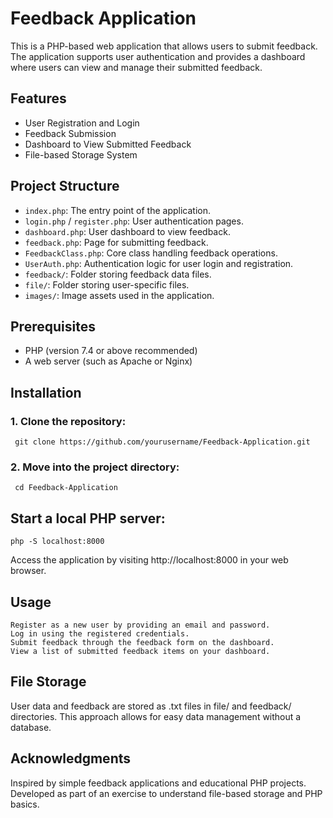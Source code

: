 # Feedback Application

This is a PHP-based web application that allows users to submit feedback. The application supports user authentication and provides a dashboard where users can view and manage their submitted feedback.

## Features

- User Registration and Login
- Feedback Submission
- Dashboard to View Submitted Feedback
- File-based Storage System

## Project Structure

- `index.php`: The entry point of the application.
- `login.php` / `register.php`: User authentication pages.
- `dashboard.php`: User dashboard to view feedback.
- `feedback.php`: Page for submitting feedback.
- `FeedbackClass.php`: Core class handling feedback operations.
- `UserAuth.php`: Authentication logic for user login and registration.
- `feedback/`: Folder storing feedback data files.
- `file/`: Folder storing user-specific files.
- `images/`: Image assets used in the application.

## Prerequisites

- PHP (version 7.4 or above recommended)
- A web server (such as Apache or Nginx)

## Installation

### 1. Clone the repository:
     git clone https://github.com/yourusername/Feedback-Application.git
### 2. Move into the project directory:
     cd Feedback-Application

## Start a local PHP server:
    php -S localhost:8000
Access the application by visiting http://localhost:8000 in your web browser.

## Usage
    Register as a new user by providing an email and password.
    Log in using the registered credentials.
    Submit feedback through the feedback form on the dashboard.
    View a list of submitted feedback items on your dashboard.
## File Storage
User data and feedback are stored as .txt files in file/ and feedback/ directories.
This approach allows for easy data management without a database.


## Acknowledgments
Inspired by simple feedback applications and educational PHP projects.
Developed as part of an exercise to understand file-based storage and PHP basics.